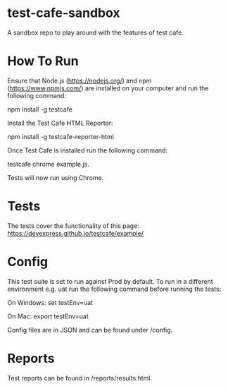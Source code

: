 # test-cafe-sandbox

A sandbox repo to play around with the features of test cafe.

# How To Run

Ensure that Node.js (https://nodejs.org/) and npm (https://www.npmjs.com/) 
are installed on your computer and run the following command:

npm install -g testcafe

Install the Test Cafe HTML Reporter:

npm install -g testcafe-reporter-html

Once Test Cafe is installed run the following command:

testcafe chrome example.js.

Tests will now run using Chrome.

# Tests

The tests cover the functionality of this page: https://devexpress.github.io/testcafe/example/

# Config

This test suite is set to run against Prod by default.
To run in a different environment e.g. uat run the following command before running the tests:

On Windows:
set testEnv=uat

On Mac:
export testEnv=uat

Config files are in JSON and can be found under /config.

# Reports

Test reports can be found in /reports/results.html.